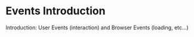 # Events Introduction

Introduction: User Events (interaction) and Browser Events (loading, etc...)
